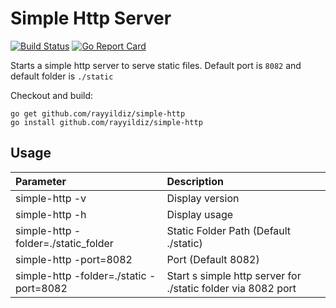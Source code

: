 Simple Http Server
===
[![Build Status](http://img.shields.io/travis/rayyildiz/simple-http.svg?style=flat-square)](https://travis-ci.org/rayyildiz/simple-http)  [![Go Report Card](https://goreportcard.com/badge/github.com/rayyildiz/simple-http)](https://goreportcard.com/report/github.com/rayyildiz/simple-http)


Starts a simple http server to serve static files. Default port is ```8082``` and default folder is ```./static```

Checkout and build: 
    
    go get github.com/rayyildiz/simple-http
    go install github.com/rayyildiz/simple-http


Usage 
---


| Parameter                               | Description                                                  |
|:----------------------------------------|:-------------------------------------------------------------|
| simple-http -v                          | Display version                                              |
| simple-http -h                          | Display usage                                                |
| simple-http -folder=./static_folder     | Static Folder Path (Default ./static)                        |
| simple-http -port=8082                  | Port (Default 8082)                                          |
| simple-http -folder=./static -port=8082 | Start s simple http server for ./static folder via 8082 port |
